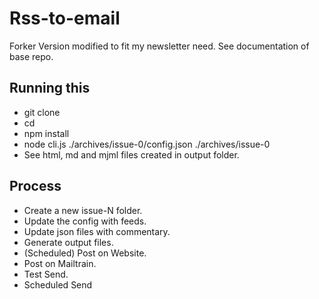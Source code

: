 # Rss-to-email

Forker Version modified to fit my newsletter need. See documentation of base repo.

## Running this

- git clone
- cd <folder>
- npm install
- node cli.js ./archives/issue-0/config.json ./archives/issue-0
- See html, md and mjml files created in output folder.

## Process

- Create a new issue-N folder.
- Update the config with feeds.
- Update json files with commentary.
- Generate output files.
- (Scheduled) Post on Website.
- Post on Mailtrain.
- Test Send.
- Scheduled Send